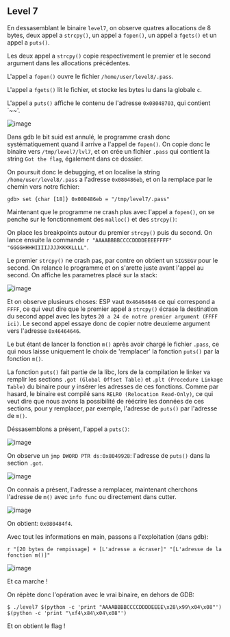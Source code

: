 ## Level 7

En dessasemblant le binaire `level7`, on observe quatres allocations de 8 bytes,
deux appel a `strcpy()`, un appel a `fopen()`, un appel a `fgets()` et un appel
a `puts()`.

Les deux appel a `strcpy()` copie respectivement le premier et le second
argument dans les allocations précédentes.

L'appel a `fopen()` ouvre le fichier `/home/user/level8/.pass`.

L'appel a `fgets()` lit le fichier, et stocke les bytes lu dans la globale `c`.

L'appel a `puts()` affiche le contenu de l'adresse `0x08048703`, qui contient
`~~'.

![image](https://user-images.githubusercontent.com/29956389/89811135-825fe780-db3e-11ea-9ad1-f7553e77d305.png)

Dans gdb le bit suid est annulé, le programme crash donc systématiquement quand
il arrive a l'appel de `fopen()`. On copie donc le binaire vers `/tmp/level7/lvl7`, et on crée un fichier `.pass` qui contient la string `Got the flag`, également dans ce dossier.

On poursuit donc le debugging, et on localise la string
`/home/user/level8/.pass` a l'adresse `0x080486eb`, et on la remplace par le
chemin vers notre fichier:

`gdb> set {char [18]} 0x080486eb = "/tmp/level7/.pass"`

Maintenant que le programme ne crash plus avec l'appel a `fopen()`, on se penche
sur le fonctionnement des `malloc()` et des `strcpy()`:

On place les breakpoints autour du premier `strcpy()` puis du second. On lance
ensuite la commande `r "AAAABBBBCCCCDDDDEEEEFFFF" "GGGGHHHHIIIIJJJJKKKKLLLL"`.

Le premier `strcpy()` ne crash pas, par contre on obtient un `SIGSEGV` pour le
second. On relance le programme et on s'arette juste avant l'appel au second.
On affiche les parametres placé sur la stack:

![image](https://user-images.githubusercontent.com/29956389/89812447-74ab6180-db40-11ea-9be4-6f2db32cf4e0.png)

Et on observe plusieurs choses: ESP vaut `0x46464646` ce qui correspond a
`FFFF`, ce qui veut dire que le premier appel a `strcpy()` écrase la destination
du second appel avec les bytes `20 a 24 de notre premier argument (FFFF ici)`. Le second appel essaye donc
de copier notre deuxieme argument vers l'adresse `0x46464646`.

Le but étant de lancer la fonction `m()` après avoir chargé le fichier `.pass`,
ce qui nous laisse uniquement le choix de 'remplacer' la fonction `puts()` par
la fonction `m()`.

La fonction `puts()` fait partie de la libc, lors de la compilation le linker va
remplir les sections `.got (Global Offset Table)` et `.plt (Procedure Linkage Table)` du binaire pour y insérer les adresses de
ces fonctions. Comme par hasard, le binaire est compilé sans `RELRO (Relocation
Read-Only)`, ce qui veut dire que nous avons la possibilité de réécrire les
données de ces sections, pour y remplacer, par exemple, l'adresse de `puts()`
par l'adresse de `m()`.

Déssasemblons a présent, l'appel a `puts()`:

![image](https://user-images.githubusercontent.com/29956389/89813576-2f882f00-db42-11ea-87a8-1e902b62b6d0.png)

On observe un `jmp DWORD PTR ds:0x8049928`: l'adresse de `puts()` dans la
section `.got`.

![image](https://user-images.githubusercontent.com/29956389/89813735-6a8a6280-db42-11ea-9293-87bbd7924eca.png)

On connais a présent, l'adresse a remplacer, maintenant cherchons l'adresse de
`m()` avec `info func` ou directement dans cutter.

![image](https://user-images.githubusercontent.com/29956389/89814255-25b2fb80-db43-11ea-87c2-6b880055c3db.png)

On obtient: `0x080484f4`.

Avec tout les informations en main, passons a l'exploitation (dans gdb):

`r "[20 bytes de rempissage] + [L'adresse a écraser]" "[L'adresse de la fonction m()]"`

![image](https://user-images.githubusercontent.com/29956389/89814901-2c8e3e00-db44-11ea-9950-33db0e303e43.png)

Et ca marche !

On répète donc l'opération avec le vrai binaire, en dehors de GDB:

`$ ./level7 $(python -c 'print "AAAABBBBCCCCDDDDEEEE\x28\x99\x04\x08"') $(python -c 'print "\xf4\x84\x04\x08"')`

Et on obtient le flag !




